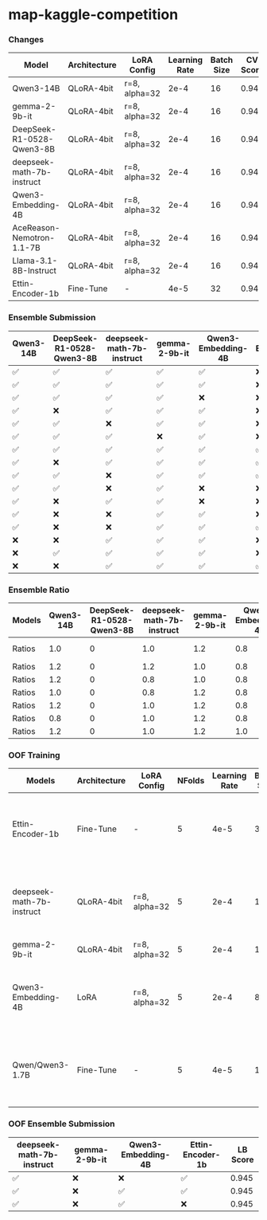 # map-kaggle-competition

### Changes

| Model                     | Architecture | LoRA Config   | Learning Rate | Batch Size | CV Score | LB Score |
| ------------------------- | ------------ | ------------- | ------------- | ---------- | -------- | -------- |
| Qwen3-14B                 | QLoRA-4bit   | r=8, alpha=32 | 2e-4          | 16         | 0.945    | 0.943    |
| gemma-2-9b-it             | QLoRA-4bit   | r=8, alpha=32 | 2e-4          | 16         | 0.942    | 0.942    |
| DeepSeek-R1-0528-Qwen3-8B | QLoRA-4bit   | r=8, alpha=32 | 2e-4          | 16         | 0.945    | 0.942    |
| deepseek-math-7b-instruct | QLoRA-4bit   | r=8, alpha=32 | 2e-4          | 16         | 0.943    | 0.942    |
| Qwen3-Embedding-4B        | QLoRA-4bit   | r=8, alpha=32 | 2e-4          | 16         | 0.945    | 0.942    |
| AceReason-Nemotron-1.1-7B | QLoRA-4bit   | r=8, alpha=32 | 2e-4          | 16         | 0.943    | 0.938    |
| Llama-3.1-8B-Instruct     | QLoRA-4bit   | r=8, alpha=32 | 2e-4          | 16         | 0.943    | 0.939    |
| Ettin-Encoder-1b          | Fine-Tune    | -             | 4e-5          | 32         | 0.944    | 0.941    |

### Ensemble Submission

| Qwen3-14B | DeepSeek-R1-0528-Qwen3-8B | deepseek-math-7b-instruct | gemma-2-9b-it | Qwen3-Embedding-4B | Ettin-Encoder-1b | Top@k | LB Score |
| --------- | ------------------------- | ------------------------- | ------------- | ------------------ | ---------------- | ----- | -------- |
| ✅         | ✅                         | ✅                         | ✅             | ✅                  | ❌                | 3     | 0.946    |
| ✅         | ✅                         | ✅                         | ✅             | ✅                  | ❌                | 10    | 0.946    |
| ✅         | ✅                         | ✅                         | ✅             | ❌                  | ❌                | 3     | 0.944    |
| ✅         | ❌                         | ✅                         | ✅             | ✅                  | ❌                | 3     | 0.945    |
| ✅         | ✅                         | ❌                         | ✅             | ✅                  | ❌                | 3     | 0.945    |
| ✅         | ✅                         | ✅                         | ❌             | ✅                  | ❌                | 3     | 0.945    |
| ✅         | ✅                         | ✅                         | ✅             | ✅                  | ✅                | 10    | 0.947    |
| ✅         | ❌                         | ✅                         | ✅             | ✅                  | ✅                | 10    | 0.947    |
| ✅         | ✅                         | ❌                         | ✅             | ✅                  | ✅                | 10    | 0.946    |
| ✅         | ✅                         | ❌                         | ✅             | ❌                  | ❌                | 10    | 0.944    |
| ✅         | ❌                         | ✅                         | ✅             | ❌                  | ❌                | 10    | 0.945    |
| ✅         | ❌                         | ❌                         | ✅             | ✅                  | ❌                | 10    | 0.946    |
| ✅         | ❌                         | ❌                         | ✅             | ✅                  | ✅                | 10    | 0.945    |
| ❌         | ❌                         | ✅                         | ✅             | ✅                  | ❌                | 10    | 0.946    |
| ❌         | ✅                         | ✅                         | ✅             | ✅                  | ❌                | 10    | 0.945    |
| ❌         | ❌                         | ✅                         | ✅             | ✅                  | ✅                | 10    | 0.947    |

### Ensemble Ratio

| Models | Qwen3-14B | DeepSeek-R1-0528-Qwen3-8B | deepseek-math-7b-instruct | gemma-2-9b-it | Qwen3-Embedding-4B | Ettin-Encoder-1b | LB Score       |
| ------ | --------- | ------------------------- | ------------------------- | ------------- | ------------------ | ---------------- | -------------- |
| Ratios | 1.0       | 0                         | 1.0                       | 1.2           | 0.8                | 0.8              | 0.947 (higher) |
| Ratios | 1.2       | 0                         | 1.2                       | 1.0           | 0.8                | 0.8              | 0.947          |
| Ratios | 1.2       | 0                         | 0.8                       | 1.0           | 0.8                | 0.8              | 0.947          |
| Ratios | 1.0       | 0                         | 0.8                       | 1.2           | 0.8                | 0.8              | 0.947          |
| Ratios | 1.2       | 0                         | 1.0                       | 1.2           | 0.8                | 0.8              | 0.947          |
| Ratios | 0.8       | 0                         | 1.0                       | 1.2           | 0.8                | 0.8              | 0.947          |
| Ratios | 1.2       | 0                         | 1.0                       | 1.2           | 1.0                | 0.8              | 0.947          |

### OOF Training

| Models                    | Architecture | LoRA Config   | NFolds | Learning Rate | Batch Size | CV Score                                              | LB Score |
| ------------------------- | ------------ | ------------- | ------ | ------------- | ---------- | ----------------------------------------------------- | -------- |
| Ettin-Encoder-1b          | Fine-Tune    | -             | 5      | 4e-5          | 32         | 0.94171, 0.94105, 0.94266, 0.94270, 0.94248 - 0.94212 | 0.942    |
| deepseek-math-7b-instruct | QLoRA-4bit   | r=8, alpha=32 | 5      | 2e-4          | 16         | 0.93978, 0.94309, 0.94427, 0.94475, 0.94289 - 0.94295 | 0.945    |
| gemma-2-9b-it             | QLoRA-4bit   | r=8, alpha=32 | 5      | 2e-4          | 16         | -                                                     | -        |
| Qwen3-Embedding-4B        | LoRA         | r=8, alpha=32 | 5      | 2e-4          | 8          | 0.94348, 0.94293, 0.94575, 0.94211, 0.94250 - 0.94335 | 0.947    |
| Qwen/Qwen3-1.7B           | Fine-Tune    | -             | 5      | 4e-5          | 16         | 0.93921, 0.93961, 0.94027, 0.94168, 0.94227 - 0.94061 | 0.942    |

### OOF Ensemble Submission

| deepseek-math-7b-instruct | gemma-2-9b-it | Qwen3-Embedding-4B | Ettin-Encoder-1b | LB Score |
| ------------------------- | ------------- | ------------------ | ---------------- | -------- |
| ✅                         | ❌             | ❌                  | ✅                | 0.945    |
| ✅                         | ❌             | ✅                  | ✅                | 0.945    |
| ✅                         | ❌             | ✅                  | ❌                | 0.945    |

